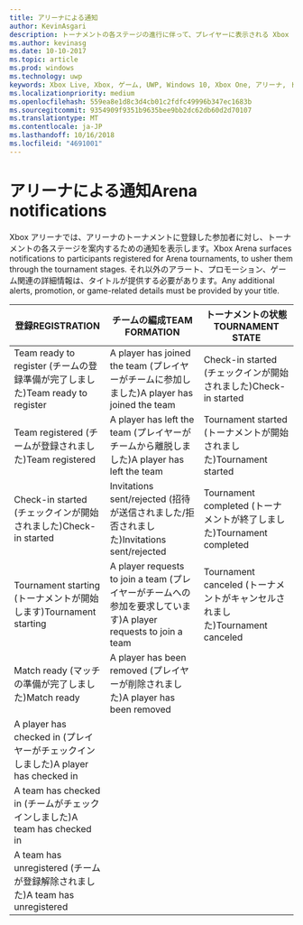 ```yaml
---
title: アリーナによる通知
author: KevinAsgari
description: トーナメントの各ステージの進行に伴って、プレイヤーに表示される Xbox アリーナの通知について説明します。
ms.author: kevinasg
ms.date: 10-10-2017
ms.topic: article
ms.prod: windows
ms.technology: uwp
keywords: Xbox Live, Xbox, ゲーム, UWP, Windows 10, Xbox One, アリーナ, トーナメント, UX
ms.localizationpriority: medium
ms.openlocfilehash: 559ea8e1d8c3d4cb01c2fdfc49996b347ec1683b
ms.sourcegitcommit: 9354909f9351b9635bee9bb2dc62db60d2d70107
ms.translationtype: MT
ms.contentlocale: ja-JP
ms.lasthandoff: 10/16/2018
ms.locfileid: "4691001"
---
```

# <a name="arena-notifications"></a><span data-ttu-id="3dd17-104">アリーナによる通知</span><span class="sxs-lookup"><span data-stu-id="3dd17-104">Arena notifications</span></span>

<span data-ttu-id="3dd17-105">Xbox アリーナでは、アリーナのトーナメントに登録した参加者に対し、トーナメントの各ステージを案内するための通知を表示します。</span><span class="sxs-lookup"><span data-stu-id="3dd17-105">Xbox Arena surfaces notifications to participants registered for Arena tournaments, to usher them through the tournament stages.</span></span> <span data-ttu-id="3dd17-106">それ以外のアラート、プロモーション、ゲーム関連の詳細情報は、タイトルが提供する必要があります。</span><span class="sxs-lookup"><span data-stu-id="3dd17-106">Any additional alerts, promotion, or game-related details must be provided by your title.</span></span>

<span data-ttu-id="3dd17-107">登録</span><span class="sxs-lookup"><span data-stu-id="3dd17-107">REGISTRATION</span></span> | <span data-ttu-id="3dd17-108">チームの編成</span><span class="sxs-lookup"><span data-stu-id="3dd17-108">TEAM FORMATION</span></span> | <span data-ttu-id="3dd17-109">トーナメントの状態</span><span class="sxs-lookup"><span data-stu-id="3dd17-109">TOURNAMENT STATE</span></span>
--- | --- | ---
<span data-ttu-id="3dd17-110">Team ready to register (チームの登録準備が完了しました)</span><span class="sxs-lookup"><span data-stu-id="3dd17-110">Team ready to register</span></span> | <span data-ttu-id="3dd17-111">A player has joined the team (プレイヤーがチームに参加しました)</span><span class="sxs-lookup"><span data-stu-id="3dd17-111">A player has joined the team</span></span> | <span data-ttu-id="3dd17-112">Check-in started (チェックインが開始されました)</span><span class="sxs-lookup"><span data-stu-id="3dd17-112">Check-in started</span></span>
<span data-ttu-id="3dd17-113">Team registered (チームが登録されました)</span><span class="sxs-lookup"><span data-stu-id="3dd17-113">Team registered</span></span> | <span data-ttu-id="3dd17-114">A player has left the team (プレイヤーがチームから離脱しました)</span><span class="sxs-lookup"><span data-stu-id="3dd17-114">A player has left the team</span></span> | <span data-ttu-id="3dd17-115">Tournament started (トーナメントが開始されました)</span><span class="sxs-lookup"><span data-stu-id="3dd17-115">Tournament started</span></span>
<span data-ttu-id="3dd17-116">Check-in started (チェックインが開始されました)</span><span class="sxs-lookup"><span data-stu-id="3dd17-116">Check-in started</span></span> | <span data-ttu-id="3dd17-117">Invitations sent/rejected (招待が送信されました/拒否されました)</span><span class="sxs-lookup"><span data-stu-id="3dd17-117">Invitations sent/rejected</span></span> | <span data-ttu-id="3dd17-118">Tournament completed (トーナメントが終了しました)</span><span class="sxs-lookup"><span data-stu-id="3dd17-118">Tournament completed</span></span>
<span data-ttu-id="3dd17-119">Tournament starting (トーナメントが開始します)</span><span class="sxs-lookup"><span data-stu-id="3dd17-119">Tournament starting</span></span> | <span data-ttu-id="3dd17-120">A player requests to join a team (プレイヤーがチームへの参加を要求しています)</span><span class="sxs-lookup"><span data-stu-id="3dd17-120">A player requests to join a team</span></span> | <span data-ttu-id="3dd17-121">Tournament canceled (トーナメントがキャンセルされました)</span><span class="sxs-lookup"><span data-stu-id="3dd17-121">Tournament canceled</span></span>
<span data-ttu-id="3dd17-122">Match ready (マッチの準備が完了しました)</span><span class="sxs-lookup"><span data-stu-id="3dd17-122">Match ready</span></span> | <span data-ttu-id="3dd17-123">A player has been removed (プレイヤーが削除されました)</span><span class="sxs-lookup"><span data-stu-id="3dd17-123">A player has been removed</span></span> |
<span data-ttu-id="3dd17-124">A player has checked in (プレイヤーがチェックインしました)</span><span class="sxs-lookup"><span data-stu-id="3dd17-124">A player has checked in</span></span> | |
<span data-ttu-id="3dd17-125">A team has checked in (チームがチェックインしました)</span><span class="sxs-lookup"><span data-stu-id="3dd17-125">A team has checked in</span></span> | |
<span data-ttu-id="3dd17-126">A team has unregistered (チームが登録解除されました)</span><span class="sxs-lookup"><span data-stu-id="3dd17-126">A team has unregistered</span></span> | |
